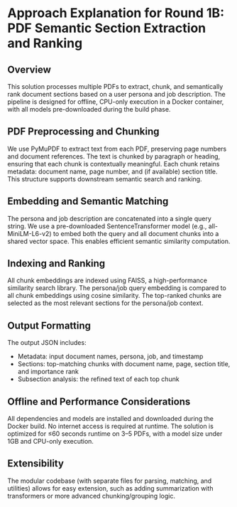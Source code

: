 # Approach Explanation for Round 1B: PDF Semantic Section Extraction and Ranking

## Overview
This solution processes multiple PDFs to extract, chunk, and semantically rank document sections based on a user persona and job description. The pipeline is designed for offline, CPU-only execution in a Docker container, with all models pre-downloaded during the build phase.

## PDF Preprocessing and Chunking
We use PyMuPDF to extract text from each PDF, preserving page numbers and document references. The text is chunked by paragraph or heading, ensuring that each chunk is contextually meaningful. Each chunk retains metadata: document name, page number, and (if available) section title. This structure supports downstream semantic search and ranking.

## Embedding and Semantic Matching
The persona and job description are concatenated into a single query string. We use a pre-downloaded SentenceTransformer model (e.g., all-MiniLM-L6-v2) to embed both the query and all document chunks into a shared vector space. This enables efficient semantic similarity computation.

## Indexing and Ranking
All chunk embeddings are indexed using FAISS, a high-performance similarity search library. The persona/job query embedding is compared to all chunk embeddings using cosine similarity. The top-ranked chunks are selected as the most relevant sections for the persona/job context.

## Output Formatting
The output JSON includes:
- Metadata: input document names, persona, job, and timestamp
- Sections: top-matching chunks with document name, page, section title, and importance rank
- Subsection analysis: the refined text of each top chunk

## Offline and Performance Considerations
All dependencies and models are installed and downloaded during the Docker build. No internet access is required at runtime. The solution is optimized for ≤60 seconds runtime on 3–5 PDFs, with a model size under 1GB and CPU-only execution.

## Extensibility
The modular codebase (with separate files for parsing, matching, and utilities) allows for easy extension, such as adding summarization with transformers or more advanced chunking/grouping logic. 